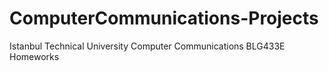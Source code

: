 # ComputerCommunications-Projects
Istanbul Technical University Computer Communications BLG433E Homeworks
